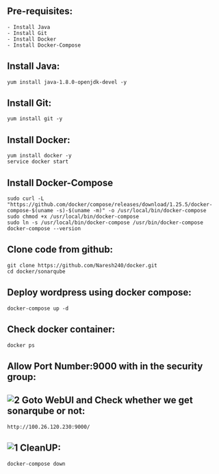 Pre-requisites:
-------
    - Install Java
    - Install Git
    - Install Docker
    - Install Docker-Compose
Install Java:
------
    yum install java-1.8.0-openjdk-devel -y
Install Git:
-------
    yum install git -y
Install Docker:
------
    yum install docker -y
    service docker start
Install Docker-Compose
------
    sudo curl -L "https://github.com/docker/compose/releases/download/1.25.5/docker-compose-$(uname -s)-$(uname -m)" -o /usr/local/bin/docker-compose
    sudo chmod +x /usr/local/bin/docker-compose
    sudo ln -s /usr/local/bin/docker-compose /usr/bin/docker-compose
    docker-compose --version
Clone code from github:
-------
    git clone https://github.com/Naresh240/docker.git
    cd docker/sonarqube
Deploy wordpress using docker compose:
-----------
    docker-compose up -d
Check docker container:
-----
    docker ps
Allow Port Number:9000 with in the security group:
--------------
![2](https://user-images.githubusercontent.com/58024415/82880310-ddc90300-9f5b-11ea-8a05-00deb9c1c7d0.png)
Goto WebUI and Check whether we get sonarqube or not:
-------------
    http://100.26.120.230:9000/
![1](https://user-images.githubusercontent.com/58024415/82880366-f2a59680-9f5b-11ea-94ee-b12d5c342f7a.png)
CleanUP:
------
    docker-compose down

